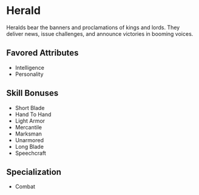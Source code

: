 # Herald

Heralds bear the banners and proclamations of kings and lords. They deliver news, issue challenges, and announce victories in booming voices.

## Favored Attributes
- Intelligence
- Personality

## Skill Bonuses
- Short Blade
- Hand To Hand
- Light Armor
- Mercantile
- Marksman
- Unarmored
- Long Blade
- Speechcraft

## Specialization
- Combat